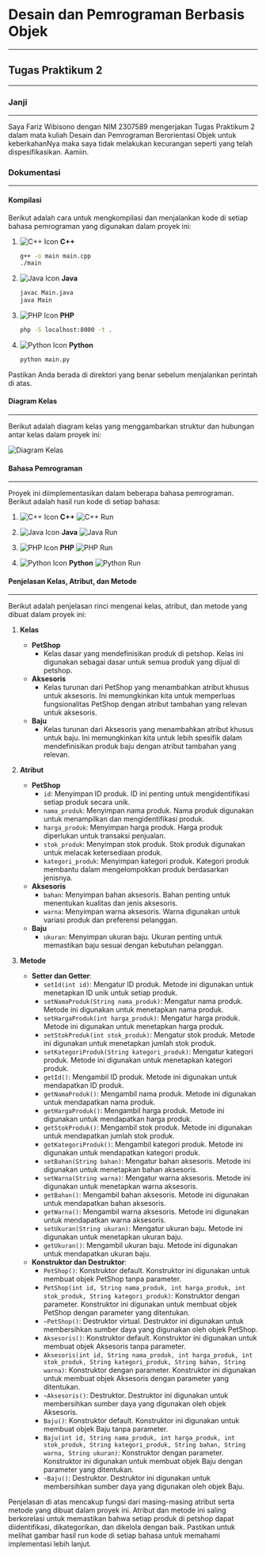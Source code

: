 # Desain dan Pemrograman Berbasis Objek

---

## Tugas Praktikum 2

---

### Janji

---

Saya Fariz Wibisono dengan NIM 2307589 mengerjakan Tugas Praktikum 2 dalam mata kuliah Desain dan Pemrograman Berorientasi Objek untuk keberkahanNya maka saya tidak melakukan kecurangan seperti yang telah dispesifikasikan. Aamiin.

### Dokumentasi

---

#### Kompilasi

Berikut adalah cara untuk mengkompilasi dan menjalankan kode di setiap bahasa pemrograman yang digunakan dalam proyek ini:

1. ![C++ Icon](https://img.icons8.com/color/24/000000/c-plus-plus-logo.png) **C++**

   ```sh
   g++ -o main main.cpp
   ./main
   ```

2. ![Java Icon](https://img.icons8.com/color/24/000000/java-coffee-cup-logo.png) **Java**

   ```sh
   javac Main.java
   java Main
   ```

3. ![PHP Icon](https://img.icons8.com/officel/20/000000/php-logo.png) **PHP**

   ```sh
   php -S localhost:8000 -t .
   ```

4. ![Python Icon](https://img.icons8.com/color/24/000000/python.png) **Python**

   ```sh
   python main.py
   ```

Pastikan Anda berada di direktori yang benar sebelum menjalankan perintah di atas.

#### Diagram Kelas

---

Berikut adalah diagram kelas yang menggambarkan struktur dan hubungan antar kelas dalam proyek ini:

![Diagram Kelas](diagram.png)

#### Bahasa Pemrograman

---

Proyek ini diimplementasikan dalam beberapa bahasa pemrograman. Berikut adalah hasil run kode di setiap bahasa:

1. ![C++ Icon](https://img.icons8.com/color/24/000000/c-plus-plus-logo.png) **C++**
   ![C++ Run](cpp/docs/run.png)

2. ![Java Icon](https://img.icons8.com/color/24/000000/java-coffee-cup-logo.png) **Java**
   ![Java Run](java/docs/run.png)

3. ![PHP Icon](https://img.icons8.com/officel/20/000000/php-logo.png) **PHP**
   ![PHP Run](php/docs/run.png)

4. ![Python Icon](https://img.icons8.com/color/24/000000/python.png) **Python**
   ![Python Run](python/docs/run.png)

#### Penjelasan Kelas, Atribut, dan Metode

---

Berikut adalah penjelasan rinci mengenai kelas, atribut, dan metode yang dibuat dalam proyek ini:

1.  **Kelas**

    - **PetShop**
      - Kelas dasar yang mendefinisikan produk di petshop. Kelas ini digunakan sebagai dasar untuk semua produk yang dijual di petshop.
    - **Aksesoris**
      - Kelas turunan dari PetShop yang menambahkan atribut khusus untuk aksesoris. Ini memungkinkan kita untuk memperluas fungsionalitas PetShop dengan atribut tambahan yang relevan untuk aksesoris.
    - **Baju**
      - Kelas turunan dari Aksesoris yang menambahkan atribut khusus untuk baju. Ini memungkinkan kita untuk lebih spesifik dalam mendefinisikan produk baju dengan atribut tambahan yang relevan.

2.  **Atribut**

    - **PetShop**
      - `id`: Menyimpan ID produk. ID ini penting untuk mengidentifikasi setiap produk secara unik.
      - `nama_produk`: Menyimpan nama produk. Nama produk digunakan untuk menampilkan dan mengidentifikasi produk.
      - `harga_produk`: Menyimpan harga produk. Harga produk diperlukan untuk transaksi penjualan.
      - `stok_produk`: Menyimpan stok produk. Stok produk digunakan untuk melacak ketersediaan produk.
      - `kategori_produk`: Menyimpan kategori produk. Kategori produk membantu dalam mengelompokkan produk berdasarkan jenisnya.
    - **Aksesoris**
      - `bahan`: Menyimpan bahan aksesoris. Bahan penting untuk menentukan kualitas dan jenis aksesoris.
      - `warna`: Menyimpan warna aksesoris. Warna digunakan untuk variasi produk dan preferensi pelanggan.
    - **Baju**
      - `ukuran`: Menyimpan ukuran baju. Ukuran penting untuk memastikan baju sesuai dengan kebutuhan pelanggan.

3.  **Metode**
    - **Setter dan Getter**:
      - `setId(int id)`: Mengatur ID produk. Metode ini digunakan untuk menetapkan ID unik untuk setiap produk.
      - `setNamaProduk(String nama_produk)`: Mengatur nama produk. Metode ini digunakan untuk menetapkan nama produk.
      - `setHargaProduk(int harga_produk)`: Mengatur harga produk. Metode ini digunakan untuk menetapkan harga produk.
      - `setStokProduk(int stok_produk)`: Mengatur stok produk. Metode ini digunakan untuk menetapkan jumlah stok produk.
      - `setKategoriProduk(String kategori_produk)`: Mengatur kategori produk. Metode ini digunakan untuk menetapkan kategori produk.
      - `getId()`: Mengambil ID produk. Metode ini digunakan untuk mendapatkan ID produk.
      - `getNamaProduk()`: Mengambil nama produk. Metode ini digunakan untuk mendapatkan nama produk.
      - `getHargaProduk()`: Mengambil harga produk. Metode ini digunakan untuk mendapatkan harga produk.
      - `getStokProduk()`: Mengambil stok produk. Metode ini digunakan untuk mendapatkan jumlah stok produk.
      - `getKategoriProduk()`: Mengambil kategori produk. Metode ini digunakan untuk mendapatkan kategori produk.
      - `setBahan(String bahan)`: Mengatur bahan aksesoris. Metode ini digunakan untuk menetapkan bahan aksesoris.
      - `setWarna(String warna)`: Mengatur warna aksesoris. Metode ini digunakan untuk menetapkan warna aksesoris.
      - `getBahan()`: Mengambil bahan aksesoris. Metode ini digunakan untuk mendapatkan bahan aksesoris.
      - `getWarna()`: Mengambil warna aksesoris. Metode ini digunakan untuk mendapatkan warna aksesoris.
      - `setUkuran(String ukuran)`: Mengatur ukuran baju. Metode ini digunakan untuk menetapkan ukuran baju.
      - `getUkuran()`: Mengambil ukuran baju. Metode ini digunakan untuk mendapatkan ukuran baju.
    - **Konstruktor dan Destruktor**:
      - `PetShop()`: Konstruktor default. Konstruktor ini digunakan untuk membuat objek PetShop tanpa parameter.
      - `PetShop(int id, String nama_produk, int harga_produk, int stok_produk, String kategori_produk)`: Konstruktor dengan parameter. Konstruktor ini digunakan untuk membuat objek PetShop dengan parameter yang ditentukan.
      - `~PetShop()`: Destruktor virtual. Destruktor ini digunakan untuk membersihkan sumber daya yang digunakan oleh objek PetShop.
      - `Aksesoris()`: Konstruktor default. Konstruktor ini digunakan untuk membuat objek Aksesoris tanpa parameter.
      - `Aksesoris(int id, String nama_produk, int harga_produk, int stok_produk, String kategori_produk, String bahan, String warna)`: Konstruktor dengan parameter. Konstruktor ini digunakan untuk membuat objek Aksesoris dengan parameter yang ditentukan.
      - `~Aksesoris()`: Destruktor. Destruktor ini digunakan untuk membersihkan sumber daya yang digunakan oleh objek Aksesoris.
      - `Baju()`: Konstruktor default. Konstruktor ini digunakan untuk membuat objek Baju tanpa parameter.
      - `Baju(int id, String nama_produk, int harga_produk, int stok_produk, String kategori_produk, String bahan, String warna, String ukuran)`: Konstruktor dengan parameter. Konstruktor ini digunakan untuk membuat objek Baju dengan parameter yang ditentukan.
      - `~Baju()`: Destruktor. Destruktor ini digunakan untuk membersihkan sumber daya yang digunakan oleh objek Baju.

Penjelasan di atas mencakup fungsi dari masing-masing atribut serta metode yang dibuat dalam proyek ini. Atribut dan metode ini saling berkorelasi untuk memastikan bahwa setiap produk di petshop dapat diidentifikasi, dikategorikan, dan dikelola dengan baik. Pastikan untuk melihat gambar hasil run kode di setiap bahasa untuk memahami implementasi lebih lanjut.

